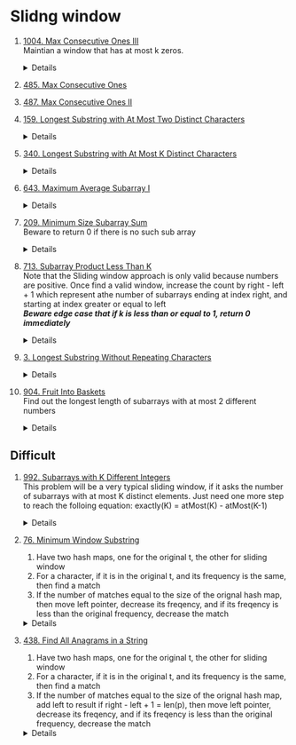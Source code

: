 # Slidng window
1. [1004. Max Consecutive Ones III](https://leetcode.com/problems/max-consecutive-ones-iii/)   
    Maintian a window that has at most k zeros.  
    <details>

      ```python
    def longestOnes(self, nums: List[int], k: int) -> int:
        maxLen = 0
        left = 0
        zeroCount = 0
        for right in range(len(nums)):
            if nums[right] == 0:
                zeroCount += 1
            
            while zeroCount > k:
                if nums[left] == 0:
                    zeroCount -= 1
                left += 1
            
            maxLen = max(maxLen, right - left + 1)
        return maxLen

      ```
    </details>
1. [485. Max Consecutive Ones](https://leetcode.com/problems/max-consecutive-ones)  
1. [487. Max Consecutive Ones II](https://leetcode.com/problems/max-consecutive-ones-ii)
1. [159. Longest Substring with At Most Two Distinct Characters](https://leetcode.com/problems/longest-substring-with-at-most-two-distinct-characters)  
    <details>

      ```python
        def lengthOfLongestSubstringTwoDistinct(self, s: str) -> int:
            counter = Counter()
            maxLen = 0
            left = 0
            for right in range(len(s)):
                counter[s[right]] += 1
                while len(counter) > 2:
                    counter[s[left]] -= 1
                    if counter[s[left]] == 0:
                        del counter[s[left]]
                    left += 1
                
                currLen = right - left + 1
                if currLen > maxLen:
                    maxLen = currLen
    
            return maxLen
      ```
    </details>
1. [340. Longest Substring with At Most K Distinct Characters](https://leetcode.com/problems/longest-substring-with-at-most-k-distinct-characters)  
    <details>

      ```python
        def lengthOfLongestSubstringKDistinct(self, s: str, k: int) -> int:
            counter = Counter()
            maxLen = 0
            left = 0
            for right in range(len(s)):
                counter[s[right]] += 1
                while len(counter) > k:
                    leftChar = s[left]
                    counter[leftChar] -= 1
                    if counter[leftChar] == 0:
                        del counter[leftChar]
                    left += 1
    
                maxLen = max(maxLen, right - left + 1)
            return maxLen
      ```
    </details>
1. [643. Maximum Average Subarray I](https://leetcode.com/problems/maximum-average-subarray-i)  
    <details>

      ```python
        def findMaxAverage(self, nums: List[int], k: int) -> float:
            maxSum = 0
            for i in range(k):
                maxSum += nums[i]
            currSum = maxSum
    
            for right in range(k, len(nums)):
                currSum += nums[right] - nums[right - k]
                maxSum = max(maxSum, currSum)
            
            return maxSum / k
      ```
    </details>   
1. [209. Minimum Size Subarray Sum](https://leetcode.com/problems/minimum-size-subarray-sum)  
    Beware to return 0 if there is no such sub array
    <details>

      ```python
        def minSubArrayLen(self, target: int, nums: List[int]) -> int:
            result = len(nums) + 1
            total = 0
            start = 0
    
            for end in range(len(nums)):
                total += nums[end]
    
                while total >= target:
                    result = min(result, end - start + 1)
                    total -= nums[start]
                    start += 1
            return 0 if result == len(nums) + 1 else result
      ```
    </details>
1. [713. Subarray Product Less Than K](https://leetcode.com/problems/subarray-product-less-than-k)  
   Note that the Sliding window approach is only valid because numbers are positive.
   Once find a valid window, increase the count by right - left + 1 which represent athe number of subarrays ending at index right, and starting at index greater or equal to left    
    ***Beware edge case that if k is less than or equal to 1, return 0 immediately***
    <details>

      ```python
        def numSubarrayProductLessThanK(self, nums: List[int], k: int) -> int:
            if k <= 1:
                return 0
    
            count = 0
            currProduct = 1
            left = 0
            for right in range(len(nums)):
                currProduct *= nums[right]
                
                while currProduct >= k:
                    currProduct /= nums[left]
                    left += 1
    
                count += right - left + 1
    
            return count
      ```
    </details>
 1. [3. Longest Substring Without Repeating Characters](https://leetcode.com/problems/longest-substring-without-repeating-characters)
    <details>

      ```python
    def lengthOfLongestSubstring(self, s: str) -> int:
        freq = Counter()
        maxLen = 0
        left = 0
        for right in range(len(s)):
            freq[s[right]] += 1
            while freq[s[right]] > 1:
                freq[s[left]] -= 1
                left += 1

            maxLen = max(maxLen, right - left + 1)

        return maxLen
      ```
    </details>
1. [904. Fruit Into Baskets](https://leetcode.com/problems/fruit-into-baskets)  
    Find out the longest length of subarrays with at most 2 different numbers
    <details>

      ```python
        def totalFruit(self, fruits: List[int]) -> int:
            counter = Counter()
            left = 0
            maxPicked = 0
            for right in range(len(fruits)):
                counter[fruits[right]] += 1
    
                while len(counter) > 2:
                    leftFruit = fruits[left]
                    counter[leftFruit] -= 1
                    if counter[leftFruit] == 0:
                        del counter[leftFruit]
    
                    left += 1
    
                maxPicked = max(maxPicked, right - left + 1)
    
            return maxPicked
      ```
    </details>

## Difficult
1. [992. Subarrays with K Different Integers](https://leetcode.com/problems/subarrays-with-k-different-integers)  
    This problem will be a very typical sliding window, if it asks the number of subarrays with at most K distinct elements.
    Just need one more step to reach the folloing equation: exactly(K) = atMost(K) - atMost(K-1)
    <details>

      ```python
        def getCountOfAtMostKDistinct(self, nums, k):
            result = 0
            counter = Counter()
            left = 0
            for right in range(len(nums)):
                counter[nums[right]] += 1
    
                while len(counter) > k:
                    leftNum = nums[left]
                    counter[leftNum] -= 1
                    if counter[leftNum] == 0:
                        del counter[leftNum]
    
                    left += 1
                
                result += right - left + 1   
    
            return result   
        def subarraysWithKDistinct(self, nums: List[int], k: int) -> int:
            return self.getCountOfAtMostKDistinct(nums, k) - self.getCountOfAtMostKDistinct(nums, k - 1)
      ```
    </details>

1. [76. Minimum Window Substring](https://leetcode.com/problems/minimum-window-substring)  
    1. Have two hash maps, one for the original t, the other for sliding window
    2. For a character, if it is in the original t, and its frequency is the same, then find a match
    3. If the number of matches equal to the size of the orignal hash map, then move left pointer, decrease its freqency, and if its freqency is less than the original frequency, decrease the match

    <details>

      ```python
    def minWindow(self, s: str, t: str) -> str:
            if len(s) < len(t):
                return ""
    
            origCounter = Counter(t)
            substrStart = -1
            minLen = len(s) + 1
            currCounter = Counter()
            match = 0
            left = 0
            for right in range(len(s)):
                rightChar = s[right]
                if rightChar in origCounter:
                    currCounter[rightChar] += 1
                    if currCounter[rightChar] == origCounter[rightChar]:
                        match += 1
                
                while match == len(origCounter):
                    leftChar = s[left]
                    currLen = right - left + 1
                    if currLen < minLen:
                        minLen = currLen
                        substrStart = left
                    
                    left += 1
                    if leftChar in origCounter:
                        currCounter[leftChar] -= 1
                        if currCounter[leftChar] < origCounter[leftChar]:
                            match -= 1
    
            return "" if substrStart == -1 else s[substrStart : substrStart + minLen]
      ```
    </details>
1. [438. Find All Anagrams in a String](https://leetcode.com/problems/find-all-anagrams-in-a-string)  
    1. Have two hash maps, one for the original t, the other for sliding window
    2. For a character, if it is in the original t, and its frequency is the same, then find a match
    3. If the number of matches equal to the size of the orignal hash map, add left to result if right - left + 1 = len(p), then move left pointer, decrease its freqency, and if its freqency is less than the original frequency, decrease the match

    <details>

      ```python
        def findAnagrams(self, s: str, p: str) -> List[int]:
            if len(s) < len(p):
                return []
            
            result = []
            origCounter = Counter(p)
            currCounter = Counter()
            match = 0
            left = 0
            for right in range(len(s)):
                rightChar = s[right]
                if rightChar in origCounter:
                    currCounter[rightChar] += 1
                    if currCounter[rightChar] == origCounter[rightChar]:
                        match += 1
                
                while match == len(origCounter):
                    if right - left + 1 == len(p):
                        result.append(left)
    
                    leftChar = s[left]
                    left += 1
                    if leftChar in origCounter:
                        currCounter[leftChar] -= 1
                        if currCounter[leftChar] < origCounter[leftChar]:
                            match -= 1
            return result
      ```
    </details>
